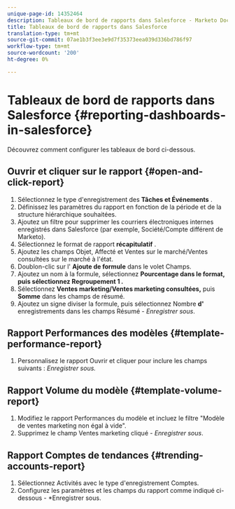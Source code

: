 ```yaml
---
unique-page-id: 14352464
description: Tableaux de bord de rapports dans Salesforce - Marketo Docs - Documentation du produit
title: Tableaux de bord de rapports dans Salesforce
translation-type: tm+mt
source-git-commit: 07ae1b3f3ee3e9d7f35373eea039d336bd786f97
workflow-type: tm+mt
source-wordcount: '200'
ht-degree: 0%

---
```



# Tableaux de bord de rapports dans Salesforce {#reporting-dashboards-in-salesforce}

Découvrez comment configurer les tableaux de bord ci-dessous.

## Ouvrir et cliquer sur le rapport {#open-and-click-report}

1. Sélectionnez le type d&#39;enregistrement des **Tâches et Événements** .
1. Définissez les paramètres du rapport en fonction de la période et de la structure hiérarchique souhaitées.
1. Ajoutez un filtre pour supprimer les courriers électroniques internes enregistrés dans Salesforce (par exemple, Société/Compte différent de Marketo).
1. Sélectionnez le format de rapport **récapitulatif** .
1. Ajoutez les champs Objet, Affecté et Ventes sur le marché/Ventes consultées sur le marché à l&#39;état.
1. Doublon-clic sur l&#39; **Ajoute de formule** dans le volet Champs.
1. Ajoutez un nom à la formule, sélectionnez **Pourcentage **dans le format, puis sélectionnez** Regroupement 1 *.***
1. Sélectionnez **Ventes marketing/Ventes marketing consultées,** puis **Somme** dans les champs de résumé.
1. Ajoutez un signe diviser la formule, puis sélectionnez Nombre **d&#39;** enregistrements dans les champs Résumé - *Enregistrer sous*.

## Rapport Performances des modèles {#template-performance-report}

1. Personnalisez le rapport Ouvrir et cliquer pour inclure les champs suivants : *Enregistrer sous.*

## Rapport Volume du modèle {#template-volume-report}

1. Modifiez le rapport Performances du modèle et incluez le filtre &quot;Modèle de ventes marketing non égal à vide&quot;.
1. Supprimez le champ Ventes marketing cliqué - *Enregistrer sous*.

## Rapport Comptes de tendances {#trending-accounts-report}

1. Sélectionnez Activités avec le type d&#39;enregistrement Comptes.
1. Configurez les paramètres et les champs du rapport comme indiqué ci-dessous - *Enregistrer sous.

